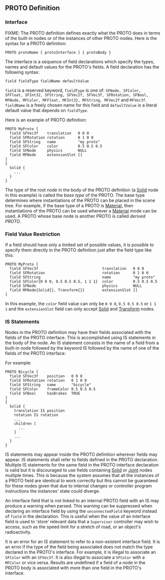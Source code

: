 ## PROTO Definition

### Interface

FIXME: The PROTO definition defines exactly what the PROTO does in terms of the built-in nodes or of the instances of other PROTO nodes.
Here is the syntax for a PROTO definition:

```
PROTO protoName [ protoInterface ] { protoBody }
```

The interface is a sequence of field declarations which specify the types, names and default values for the PROTO's fields.
A field declaration has the following syntax:

```
field fieldType fieldName defaultValue
```

`field` is a reserved keyword, `fieldType` is one of: `SFNode, SFColor, SFFloat, SFInt32, SFString, SFVec2f, SFVec3f, SFRotation, SFBool, MFNode, MFColor, MFFloat, MFInt32, MFString, MFVec2f` and `MFVec3f`.
`fieldName` is a freely chosen name for this field and `defaultValue` is a literal default value that depends on `fieldType`.

Here is an example of PROTO definition:

```
PROTO MyProto [
  field SFVec3f    translation   0 0 0
  field SFRotation rotation      0 1 0 0
  field SFString   name          "my proto"
  field SFColor    color         0.5 0.5 0.5
  field SFNode     physics       NULL
  field MFNode     extensionSlot []
]
{
  Solid {
    ...
  }
}
```

The type of the root node in the body of the PROTO definition (a [Solid](solid.md) node in this example) is called the *base type* of the PROTO.
The base type determines where instantiations of the PROTO can be placed in the scene tree.
For example, if the base type of a PROTO is [Material](material.md), then instantiations of the PROTO can be used wherever a [Material](material.md) mode can be used.
A PROTO whose base node is another PROTO is called *derived PROTO*.

### Field Value Restriction

If a field should have only a limited set of possible values, it is possible to specify them directly in the PROTO definition just after the field type like this:
```
PROTO MyProto [
  field SFVec3f                             translation   0 0 0
  field SFRotation                          rotation      0 1 0 0
  field SFString                            name          "my proto"
  field SFColor{0 0 0, 0.5 0.5 0.5, 1 1 1}  color         0.5 0.5 0.5
  field SFNode                              physics       NULL
  field MFNode{Solid{}, Transform{}}        extensionSlot []
]
```

In this example, the `color` field value can only be `0 0 0`, `0.5 0.5 0.5` or `1 1 1` and the `extensionSlot` field can only accept [Solid](../reference/solid.md) and [Transform](../reference/transform.md) nodes.

### IS Statements

Nodes in the PROTO definition may have their fields associated with the fields of the PROTO interface.
This is accomplished using IS statements in the body of the node.
An IS statement consists in the name of a field from a built-in node followed by the keyword IS followed by the name of one of the fields of the PROTO interface:

For example:

```
PROTO Bicycle [
  field SFVec3f    position   0 0 0
  field SFRotation rotation   0 1 0 0
  field SFString   name       "bicycle"
  field SFColor    frameColor 0.5 0.5 0.5
  field SFBool     hasBrakes  TRUE
]
{
  Solid {
    translation IS position
    rotation IS rotation
    ...
    children [
      ...
    ]
    ...
  }
}
```

IS statements may appear inside the PROTO definition wherever fields may appear.
IS statements shall refer to fields defined in the PROTO declaration.
Multiple IS statements for the same field in the PROTO interface declaration is valid but it is discouraged to use fields containing [Solid](solid.md) or [Joint](joint.md) nodes multiple times.
This is because the system assumes that all the instances of a PROTO field are identical to work correctly but this cannot be guaranteed for these nodes given that due to internal changes or controller program instructions the instances' state could diverge.

An interface field that is not linked to an internal PROTO field with an IS may produce a warning when parsed.
This warning can be suppressed when declaring an interface field by using the `unconnectedField` keyword instead of `field` in the declaration.
This is useful when the value of an interface field is used to 'store' relevant data that a `Supervisor` controller may wish to access, such as the speed limit for a stretch of road, or an object's radioactivity.

It is an error for an IS statement to refer to a non-existent interface field.
It is an error if the type of the field being associated does not match the type declared in the PROTO's interface.
For example, it is illegal to associate an `SFColor` with an `SFVec3f`.
It is also illegal to associate a `SFColor` with a `MFColor` or vice versa.
Results are undefined if a field of a node in the PROTO body is associated with more than one field in the PROTO's interface.
